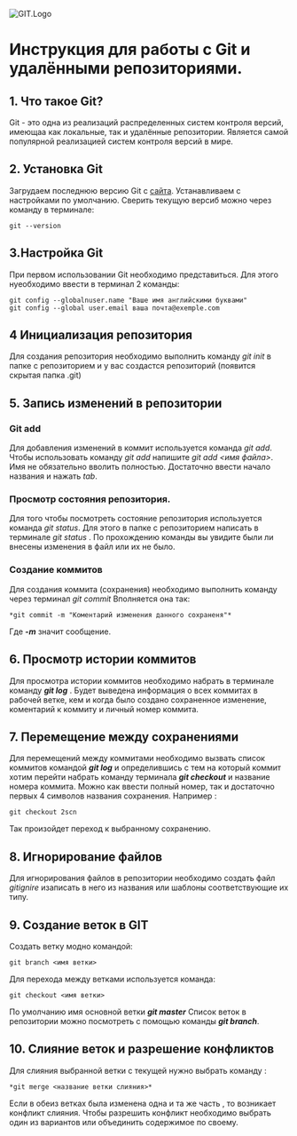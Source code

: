 ![GIT.Logo](<GIT. PNG.png>)
# Инструкция для работы с Git и удалёнными репозиториями.
 
## 1. Что такое Git?
Git - это одна из реализаций распределенных систем контроля версий, имеющаа как локальные, так и удалённые репозитории. Является самой популярной реализацией систем контроля версий в мире.

## 2. Установка Git
Загрудаем последнюю версию Git c [сайта](https://git-scm.com/downloads).
Устанавливаем с настройками по умолчанию.
 Сверить текущую версиб можно через команду в терминале:
 ```
 git --version
 ```

 ## 3.Настройка Git
При первом использовании Git необходимо представиться.
Для этого нуеобходимо ввести в терминал 2 команды:
```
git config --globalnuser.name "Ваше имя английскими буквами"
git config --global user.email ваша почта@exemple.com
```
## 4 Инициализация репозитория
Для создания репозитория необходимо выполнить команду *git init* в папке с репозиторием и у вас создастся репозиторий (появится скрытая папка .git)

## 5. Запись изменений в репозитории 

### Git add
Для добавления изменений в коммит используется команда *git add*. Чтобы использовать команду *git add* напишите *git add <имя файла>*. Имя не обязательно вволить полностью. Достаточно ввести начало названия и нажать *tab*.
### Просмотр состояния репозитория.
Для того чтобы посмотреть состояние репозитория используется команда  *git status*. Для этого в папке с репозиторием написать в терминале *git status* . По прохождению команды вы увидите были ли внесены изменения в файл или их не было.
###  Создание коммитов 
Для создания коммита (сохранения) необходимо выполнить команду через терминал *git commit*
Вполняется она так:
```
*git commit -m "Коментарий изменения данного сохраненя"*
```
Где __*-m*__ значит сообщение.

## 6. Просмотр истории коммитов
Для просмотра истории коммитов необходимо набрать в терминале команду __*git log*__ .
Будет выведена информация о всех коммитах в рабочей ветке, кем и когда было создано сохраненное изменение, коментарий к коммиту и личный номер коммита.

## 7. Перемещение между сохранениями
Для перемещений между коммитами  необходимо вызвать список коммитов командой __*git log*__ и определившись с тем на который коммит хотим перейти  набрать команду терминала __*git checkout*__ и название номера коммита. Можно как ввести полный номер, так и достаточно первых 4 символов названия сохранения. 
Например :
 ```
git checkout 2scn
```
Так произойдет переход к выбранному сохранению.

## 8. Игнорирование файлов
Для игнорирования файлов в репозитории необходимо создать файл *gitignire* изаписать в него из названия или шаблоны соответствующие их типу.

## 9. Создание веток в GIT
Создать ветку модно командой:
```
git branch <имя ветки>
```

Для перехода между ветками используется команда: 
```
git checkout <имя ветки>
```
По умолчанию имя основной ветки __*git master*__
Список веток в репозитории можно посмотреть с помощью команды __*git branch*__.

## 10. Слияние веток и разрешение конфликтов

Для слияния выбранной ветки с текущей нужно выбрать команду :
```
*git merge <название ветки слияния>*
```

Если в обеиз ветках была изменена одна и та же часть , то возникает конфликт слияния. Чтобы разрешить конфликт необходимо выбрать один из вариантов или объединить содержимое по своему. 

